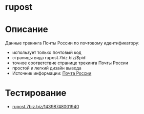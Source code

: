 rupost
======

# Описание

Данные трекинга Почты России по почтовому идентификатору:
* использует только почтовый код 
* страницы вида rupost.7biz.biz/$pid
* точное соответствие странице трекинга Почты России
* простой и легкий дизайн вывода
* Источник информации: <a href="http://www.russianpost.ru/resp_engine.aspx?Path=rp/servise/ru/home/postuslug/trackingpo" target="_blank">
Почта России</a>

# Тестирование

* <a href="http://rupost.7biz.biz/14398748001940" target="_blank">rupost.7biz.biz/14398748001940</a>

